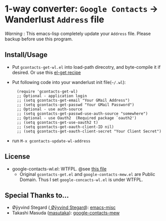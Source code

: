 1-way converter: `Google Contacts` → Wanderlust `Address` file
===============================================================

*Warning* : This emacs-lisp completely update your `Address` file. Please backup before use this program.

Install/Usage
-------------

* Put `gcontacts-get-wl.el` into load-path direcotry, and byte-compile it if desired. Or use this
  [el-get recipe](https://github.com/uwabami/google-contacts-wl/blob/master/google-contacts-wl.rcp)

* Put following code into your wanderlust init file(`~/.wl`):

        (require 'gcontacts-get-wl)
        ;; Optional - application login
        ;; (setq gcontacts-get-email "Your GMail Address")
        ;; (setq gcontacts-get-passwd "Your GMail Password")
        ;; Optional - use auth-source
        ;; (setq gcontacts-get-passwd-use-auth-source "somewhere")
        ;; Optional - use Oauth2  (Required package `oauth2')
        ;; (setq gcontacts-get-use-oauth2 t)
        ;; (setq gcontacts-get-oauth-client-ID nil)
        ;; (setq gcontacts-get-oauth-client-secret "Your Client Secret")

* run `M-x gcontacts-update-wl-address`

License
-------

  * google-contacts-wl.el: WTFPL. @see
    [this file](https://github.com/uwabami/google-contacts-wl/blob/master/WTFPL)
    * Original `gcontacts-get.el` and `google-contacts-mew.el` are
      Public Domain. Thus I set `google-concacts-wl.el` is under WTFPL.

Special Thanks to...
--------------------

  * Øÿyvind Stegard
     ([ Øÿyvind Stegard](https://github.com/oyvindstegard)):
     [emacs-misc](https://github.com/oyvindstegard/emacs-misc/)
  * Takashi Masuda ([masutaka](https://github.com/masutaka/)):
    [google-contacts-mew](https://github.com/masutaka/google-contacts-mew/)
